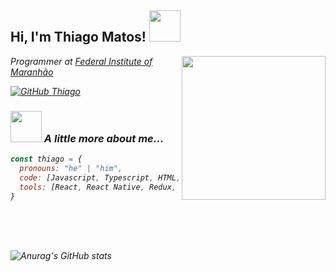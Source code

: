 <h2> Hi, I'm Thiago Matos! <img src="https://media.giphy.com/media/xFkgeu7dhfgqqxJqmj/giphy.gif" width="50"></h2>
<img align='right' src="https://media.giphy.com/media/v1.Y2lkPTc5MGI3NjExNDk1MDAzMGU2YzRjYzBjYzQ3Y2RiYTAxNjRlOGFlN2RmNThjZTVkMCZlcD12MV9pbnRlcm5hbF9naWZzX2dpZklkJmN0PWc/vzO0Vc8b2VBLi/giphy.gif" width="230" border-radius="100px">
<p><em>Programmer at <a href="https://portal.ifma.edu.br/inicio/">Federal Institute of Maranhão </a></br>


<!-- Developer Consultant at <a href="https://www.thoughtworks.com">ThoughtWorks</a><img src="https://media.giphy.com/media/WUlplcMpOCEmTGBtBW/giphy.gif" width="30"> 
</em> -->

</p>

<!-- [![Twitter: ThaiiBraga](https://img.shields.io/twitter/follow/ThaiiBraga?style=social)](https://twitter.com/ThaiiBraga)
[![Linkedin: thaianebraga](https://img.shields.io/badge/-thaianebraga-blue?style=flat-square&logo=Linkedin&logoColor=white&link=https://www.linkedin.com/in/thaianebraga/)](https://www.linkedin.com/in/thaianebraga/) -->
[![GitHub Thiago](https://img.shields.io/github/followers/ThiagoM42?label=follow&style=social)](https://github.com/ThiagoM42)


### <img src="https://media.giphy.com/media/VgCDAzcKvsR6OM0uWg/giphy.gif" width="50"> A little more about me...  

```javascript
const thiago = {
  pronouns: "he" | "him",
  code: [Javascript, Typescript, HTML, CSS, Python, PHP],
  tools: [React, React Native, Redux, Node, Storybook, Styled-Components, Chackra]
}
```

<br>
<br>
<br> 

![Anurag's GitHub stats](https://github-readme-stats.vercel.app/api?username=thiagoM42&theme=blue-green&show_icons=true&count_private=true)

